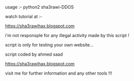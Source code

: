 usage :-
python2 sha3rawi-DDOS <URL>

watch tutorial at :-

https://sha3rawihax.blogspot.com

i'm not responsple for any illegal activity made by this script !

script is only for testing your own website...

script coded by ahmed saad

https://sha3rawihax.blogspot.com

visit me for further information and any other tools !!!